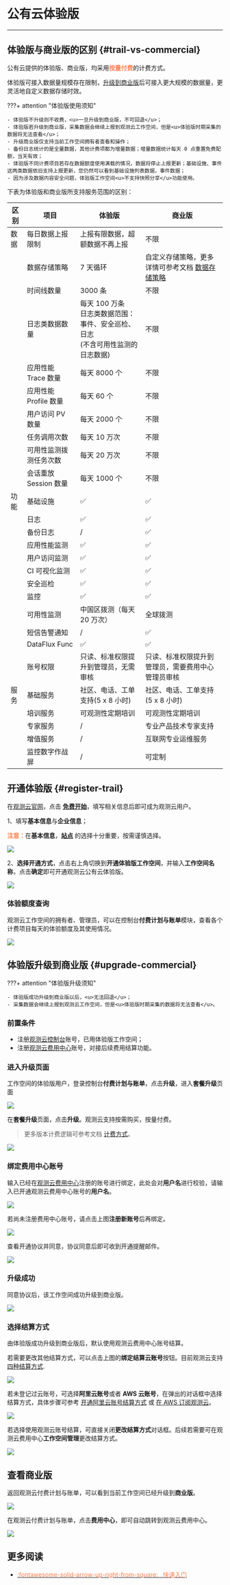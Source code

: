 # 公有云体验版
---

## 体验版与商业版的区别 {#trail-vs-commercial}

公有云提供的体验版、商业版，均采用<font color=coral>**按量付费**</font>的计费方式。

体验版可接入数据量规模存在限制，[升级到商业版](#upgrade-commercial)后可接入更大规模的数据量，更灵活地自定义数据存储时效。

???+ attention "体验版使用须知"

    - 体验版不升级则不收费，<u>一旦升级到商业版，不可回退</u>；
    - 体验版若升级到商业版，采集数据会继续上报到观测云工作空间，但是<u>体验版时期采集的数据将无法查看</u>；
    - 升级商业版仅支持当前工作空间拥有者查看和操作；
    - 备份日志统计的是全量数据，其他计费项都为增量数据；增量数据统计每天 0 点重置免费配额，当天有效；
    - 体验版不同计费项目若存在数据额度使用满载的情况，数据将停止上报更新；基础设施、事件这两类数据依旧支持上报更新，您仍然可以看到基础设施列表数据，事件数据；
    - 因为涉及数据内容安全问题，体验版工作空间<u>不支持快照分享</u>功能使用。

下表为体验版和商业版所支持服务范围的区别：

| **区别** | **项目**  | **体验版**    | **商业版**   |
| -------- | ---------------- | ---------- | --------- |
| 数据         | 每日数据上报限制 | 上报有限数据，超额数据不再上报       | 不限 |
|          | 数据存储策略     | 7 天循环        |自定义存储策略，更多详情可参考文档 [数据存储策略](../billing/billing-method/data-storage.md) |
|          | 时间线数量 | 3000 条 | 不限    |
|          | 日志类数据数量 | 每天 100 万条<br/>日志类数据范围：事件、安全巡检、日志<br/>(不含可用性监测的日志数据) | 不限    |
|          | 应用性能 Trace 数量 | 每天 8000 个 | 不限    |
|          | 应用性能 Profile 数量 | 每天 60 个 | 不限    |
|          | 用户访问 PV 数量 | 每天 2000 个 | 不限    |
|          | 任务调用次数 | 每天 10 万次 |不限    |
|          | 可用性监测拨测任务次数 | 每天 20 万次 |  不限    |
|          | 会话重放 Session 数量 | 每天 1000 个 | 不限    |
| 功能      | 基础设施         | :white_check_mark: | :white_check_mark:    |
|          | 日志            | :white_check_mark:| :white_check_mark: | 
|          | 备份日志         | /     | :white_check_mark: | 
|          | 应用性能监测     | :white_check_mark: | :white_check_mark: | 
|          | 用户访问监测     | :white_check_mark: | :white_check_mark: | 
|          | CI 可视化监测    | :white_check_mark: | :white_check_mark: | 
|          | 安全巡检         | :white_check_mark: | :white_check_mark: | 
|          | 监控      | :white_check_mark: | :white_check_mark: | 
|          | 可用性监测       | 中国区拨测（每天 20 万次）      |全球拨测       |
|          | 短信告警通知     | /     | :white_check_mark: | 
|          | DataFlux Func    | :white_check_mark: | :white_check_mark: | 
|          | 账号权限         | 只读、标准权限提升到管理员，无需审核 | 只读、标准权限提升到管理员，需要费用中心管理员审核           |
| 服务     | 基础服务         | 社区、电话、工单支持(5 x 8 小时)     | 社区、电话、工单支持(5 x 8 小时)      |
|          | 培训服务         | 可观测性定期培训              | 可观测性定期培训      |
|          | 专家服务         | /     | 专业产品技术专家支持       |
|          | 增值服务         | /     | 互联网专业运维服务         |
|          | 监控数字作战屏   | /     | 可定制   |

## 开通体验版 {#register-trail}

在[观测云官网](https://www.guance.com/)，点击 **[免费开始](https://auth.guance.com/businessRegister)**，填写相关信息后即可成为观测云用户。

1、填写**基本信息**与**企业信息**；

<font color=coral>**注意：**</font>在**基本信息**，**[站点](./commercial-register.md#site)** 的选择十分重要，按需谨慎选择。

![](img/commercial-register-1.png)

2、**选择开通方式**，点击右上角切换到**开通体验版工作空间**，并输入**工作空间名称**，点击**确定**即可开通观测云公有云体验版。

![](img/8.register_5.png)

### 体验额度查询

观测云工作空间的拥有者、管理员，可以在控制台**付费计划与账单**模块，查看各个计费项目每天的体验额度及其使用情况。

![](img/9.upgrade_1.png)

## 体验版升级到商业版 {#upgrade-commercial}

???+ attention "体验版升级须知"

    - 体验版成功升级到商业版以后，<u>无法回退</u>；
    - 采集数据会继续上报到观测云工作空间，但是<u>体验版时期采集的数据将无法查看</u>。

### 前置条件

- 注册[观测云控制台](https://console.guance.com/)账号，已用体验版工作空间；
- 注册[观测云费用中心](https://boss.guance.com/)账号，对接后续费用结算功能。

### 进入升级页面

工作空间的体验版用户，登录控制台**付费计划与账单**，点击**升级**，进入**套餐升级**页面

![](img/9.upgrade_1.png)

在**套餐升级**页面，点击**升级**。观测云支持按需购买，按量付费。

> 更多版本计费逻辑可参考文档 [计费方式](../billing/billing-method/index.md)。

![](img/9.upgrade_2.png)

### 绑定费用中心账号

输入已经在[观测云费用中心](https://boss.guance.com/)注册的账号进行绑定，此处会对**用户名**进行校验，请输入已开通观测云费用中心账号的**用户名**。

![](img/9.upgrade_3.png)


若尚未注册费用中心账号，请点击上图**注册新账号**后再绑定。

![](img/7.biling_account_5.png)

查看开通协议并同意，协议同意后即可收到开通提醒邮件。

![](img/1.upgrade_agreement.png)

### 升级成功

同意协议后，该工作空间成功升级到商业版。

![](img/9.upgrade_5.png)

### 选择结算方式

由体验版成功升级到商业版后，默认使用观测云费用中心账号结算。

若需要更改其他结算方式，可以点击上图的**绑定结算云账号**按钮。目前观测云支持[四种结算方式](./billing-account/index.md).

![](img/1.upgrade_account.png)

若未登记过云账号，可选择**阿里云账号**或者 **AWS 云账号**，在弹出的对话框中选择结算方式，具体步骤可参考 [开通阿里云账号结算方式](../billing/billing-account/aliyun-account.md) 或 [在 AWS 订阅观测云](../billing/billing-account/aws-account.md)。

![](img/9.upgrade_7.png)

若选择使用观测云账号结算，可直接关闭**更改结算方式**对话框。后续若需要可在观测云费用中心**工作空间管理**更改结算方式。

![](img/9.upgrade_9.png)


## 查看商业版

返回观测云付费计划与账单，可以看到当前工作空间已经升级到**商业版**。

![](img/9.upgrade_10.png)

在观测云付费计划与账单，点击**费用中心**，即可自动跳转到观测云费用中心。

![](img/9.upgrade_11.png)

## 更多阅读

<div class="grid cards" markdown>

- [<font color="coral"> :fontawesome-solid-arrow-up-right-from-square: &nbsp; 快速入门</font>](../getting-started/index.md)

<br/>

</div>

